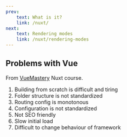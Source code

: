 ```yaml
---
prev:
    text: What is it?
    link: /nuxt/
next:
    text: Rendering modes
    link: /nuxt/rendering-modes
---
```

## Problems with Vue
From [VueMastery](https://www.vuemastery.com/) Nuxt course.

1. Building from scratch is difficult and tiring
2. Folder structure is not standardized
3. Routing config is monotonous
4. Configuration is not standardized
5. Not SEO friendly
6. Slow initial load
7. Difficult to change behaviour of framework

